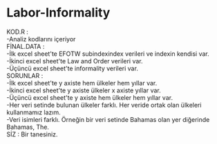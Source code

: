 # Labor-Informality

KOD.R       :   <br />
                 -Analiz kodlarını içeriyor <br />
FİNAL.DATA  :   <br />
                -İlk excel sheet'te EFOTW subindexindex verileri ve indexin kendisi var. <br />
                -İkinci excel sheet'te Law and Order verileri var. <br />
                -Üçüncü excel sheet'te informality verileri var. <br />
SORUNLAR    :   <br />
                -İlk excel sheet'te y axiste hem ülkeler hem yıllar var. <br />
                -İkinci excel sheet'te y axiste ülkeler x axiste yıllar var. <br />
                -Üçüncü excel sheet'te y axiste hem ülkeler hem yıllar var. <br />
                -Her veri setinde bulunan ülkeler farklı. Her veride ortak olan ülkeleri kullanmamız lazım. <br />
                -Veri isimleri farklı. Örneğin bir veri setinde Bahamas olan yer diğerinde Bahamas, The. <br />
SİZ         :   Bir tanesiniz.   <br />
